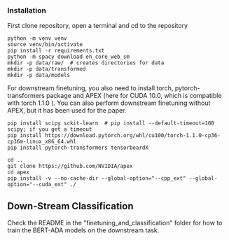 ### Installation
First clone repository, open a terminal and cd to the repository
    
    python -m venv venv
    source venv/bin/activate
    pip install -r requirements.txt
    python -m spacy download en_core_web_sm
    mkdir -p data/raw/  # creates directories for data
    mkdir -p data/transformed
    mkdir -p data/models
    

For downstream finetuning, you also need to install torch, pytorch-transformers package and APEX (here for CUDA 10.0, which
is compatible with torch 1.1.0 ). You can also perform downstream finetuning without APEX, but it has been used for the paper.

    pip install scipy sckit-learn  # pip install --default-timeout=100 scipy; if you get a timeout
    pip install https://download.pytorch.org/whl/cu100/torch-1.1.0-cp36-cp36m-linux_x86_64.whl
    pip install pytorch-transformers tensorboardX

    cd ..
    git clone https://github.com/NVIDIA/apex
    cd apex
    pip install -v --no-cache-dir --global-option="--cpp_ext" --global-option="--cuda_ext" ./
    
## Down-Stream Classification

Check the README in the "finetuning_and_classification" folder for how to train the BERT-ADA models
on the downstream task.
